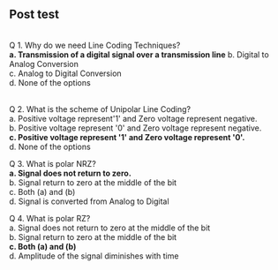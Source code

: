 ## Post test
<br>
Q 1. Why do we need Line Coding Techniques?<br>
<b>a. Transmission of a digital signal over a transmission line</b>
b. Digital to Analog Conversion<br>
c. Analog to Digital Conversion<br>
d. None of the options<br><br>

Q 2. What is the scheme of Unipolar Line Coding?<br>
a. Positive voltage represent'1' and Zero voltage represent negative.<br>
b. Positive voltage represent '0' and Zero voltage represent negative. <br>
<b>c. Positive voltage represent '1' and Zero voltage represent '0'.<br></b>
d. None of the options<br>

Q 3. What is polar NRZ?<br>
<b>a. Signal does not return to zero.<br></b>
b. Signal return to zero at the middle of the bit<br>
c. Both (a) and (b)<br>
d. Signal is converted from Analog to Digital<br>

Q 4. What is polar RZ? <br>
a.  Signal does not return to zero at the middle of the bit<br>
b. Signal return to zero at the middle of the bit<br>
<b>c. Both (a) and (b)<br></b>
d. Amplitude of the signal diminishes with time<br>



